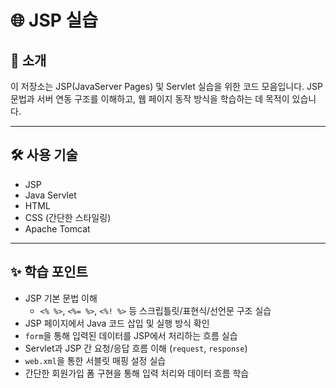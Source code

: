 # 🌐 JSP 실습

## 📌 소개

이 저장소는 JSP(JavaServer Pages) 및 Servlet 실습을 위한 코드 모음입니다.
JSP 문법과 서버 연동 구조를 이해하고, 웹 페이지 동작 방식을 학습하는 데 목적이 있습니다.

---

## 🛠 사용 기술

- JSP
- Java Servlet
- HTML
- CSS (간단한 스타일링)
- Apache Tomcat

---

## ✨ 학습 포인트

- JSP 기본 문법 이해
  - `<% %>`, `<%= %>`, `<%! %>` 등 스크립틀릿/표현식/선언문 구조 실습
- JSP 페이지에서 Java 코드 삽입 및 실행 방식 확인
- `form`을 통해 입력된 데이터를 JSP에서 처리하는 흐름 실습
- Servlet과 JSP 간 요청/응답 흐름 이해 (`request`, `response`)
- `web.xml`을 통한 서블릿 매핑 설정 실습
- 간단한 회원가입 폼 구현을 통해 입력 처리와 데이터 흐름 학습
